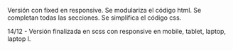 Versión con fixed en responsive.
Se modulariza el código html.
Se completan todas las secciones.
Se simplifica el código css.

14/12 - Versión finalizada en scss con responsive en mobile, tablet, laptop, laptop l.